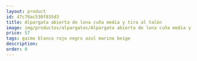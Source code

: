 ```yaml
---
layout: product
id: 47c70ac530f835d3
title: Alpargata abierta de lona cuña media y tira al talón
image: img/productos/alpargatas/Alpargata abierta de lona cuña media y tira al talón=57=gaimo blanco rojo negro azul marino beige.webp
price: 57
tags: gaimo blanco rojo negro azul marino beige
description: 
order: 0
---
```

